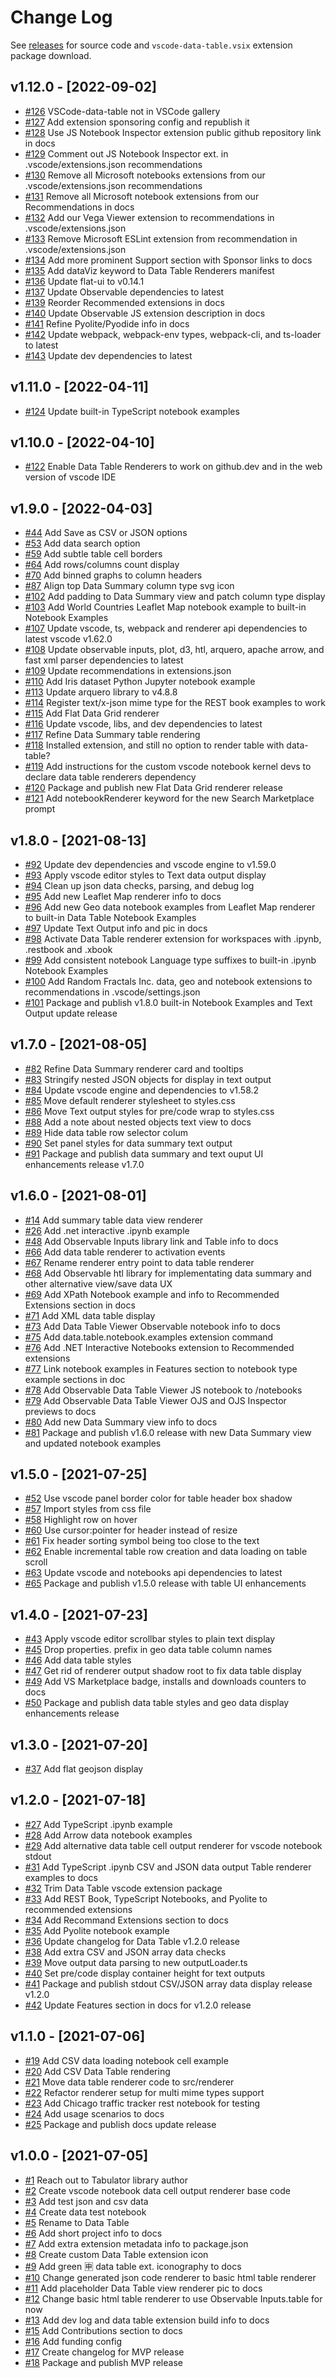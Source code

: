 # Change Log

See [releases](https://github.com/RandomFractals/vscode-data-table/releases) for source code and `vscode-data-table.vsix` extension package download.

## v1.12.0 - [2022-09-02]
- [#126](https://github.com/RandomFractals/vscode-data-table/issues/126)
VSCode-data-table not in VSCode gallery
- [#127](https://github.com/RandomFractals/vscode-data-table/issues/127)
Add extension sponsoring config and republish it
- [#128](https://github.com/RandomFractals/vscode-data-table/issues/128)
Use JS Notebook Inspector extension public github repository link in docs
- [#129](https://github.com/RandomFractals/vscode-data-table/issues/129)
Comment out JS Notebook Inspector ext. in .vscode/extensions.json recommendations
- [#130](https://github.com/RandomFractals/vscode-data-table/issues/130)
Remove all Microsoft notebooks extensions from our .vscode/extensions.json recommendations
- [#131](https://github.com/RandomFractals/vscode-data-table/issues/131)
Remove all Microsoft notebook extensions from our Recommendations in docs
- [#132](https://github.com/RandomFractals/vscode-data-table/issues/132)
Add our Vega Viewer extension to recommendations in .vscode/extensions.json
- [#133](https://github.com/RandomFractals/vscode-data-table/issues/133)
Remove Microsoft ESLint extension from recommendation in .vscode/extensions.json
- [#134](https://github.com/RandomFractals/vscode-data-table/issues/134)
Add more prominent Support section with Sponsor links to docs
- [#135](https://github.com/RandomFractals/vscode-data-table/issues/135)
Add dataViz keyword to Data Table Renderers manifest
- [#136](https://github.com/RandomFractals/vscode-data-table/issues/136)
Update flat-ui to v0.14.1
- [#137](https://github.com/RandomFractals/vscode-data-table/issues/137)
Update Observable dependencies to latest
- [#139](https://github.com/RandomFractals/vscode-data-table/issues/139)
Reorder Recommended extensions in docs
- [#140](https://github.com/RandomFractals/vscode-data-table/issues/140)
Update Observable JS extension description in docs
- [#141](https://github.com/RandomFractals/vscode-data-table/issues/141)
Refine Pyolite/Pyodide info in docs
- [#142](https://github.com/RandomFractals/vscode-data-table/issues/142)
Update webpack, webpack-env types, webpack-cli, and ts-loader to latest
- [#143](https://github.com/RandomFractals/vscode-data-table/issues/143)
Update dev dependencies to latest

## v1.11.0 - [2022-04-11]
- [#124](https://github.com/RandomFractals/vscode-data-table/issues/124)
Update built-in TypeScript notebook examples

## v1.10.0 - [2022-04-10]

- [#122](https://github.com/RandomFractals/vscode-data-table/issues/122)
Enable Data Table Renderers to work on github.dev and in the web version of vscode IDE

## v1.9.0 - [2022-04-03]
- [#44](https://github.com/RandomFractals/vscode-data-table/issues/44)
Add Save as CSV or JSON options
- [#53](https://github.com/RandomFractals/vscode-data-table/issues/53)
Add data search option
- [#59](https://github.com/RandomFractals/vscode-data-table/issues/59)
Add subtle table cell borders
- [#64](https://github.com/RandomFractals/vscode-data-table/issues/64)
Add rows/columns count display
- [#70](https://github.com/RandomFractals/vscode-data-table/issues/70)
Add binned graphs to column headers
- [#87](https://github.com/RandomFractals/vscode-data-table/issues/87)
Align top Data Summary column type svg icon
- [#102](https://github.com/RandomFractals/vscode-data-table/issues/102)
Add padding to Data Summary view and patch column type display
- [#103](https://github.com/RandomFractals/vscode-data-table/issues/103)
Add World Countries Leaflet Map notebook example to built-in Notebook Examples
- [#107](https://github.com/RandomFractals/vscode-data-table/issues/107)
Update vscode, ts, webpack and renderer api dependencies to latest vscode v1.62.0
- [#108](https://github.com/RandomFractals/vscode-data-table/issues/108)
Update observable inputs, plot, d3, htl, arquero, apache arrow, and fast xml parser dependencies to latest
- [#109](https://github.com/RandomFractals/vscode-data-table/issues/109)
Update recommendations in extensions.json
- [#110](https://github.com/RandomFractals/vscode-data-table/issues/110)
Add Iris dataset Python Jupyter notebook example
- [#113](https://github.com/RandomFractals/vscode-data-table/issues/113)
Update arquero library to v4.8.8
- [#114](https://github.com/RandomFractals/vscode-data-table/issues/114)
Register text/x-json mime type for the REST book examples to work
- [#115](https://github.com/RandomFractals/vscode-data-table/issues/115)
Add Flat Data Grid renderer
- [#116](https://github.com/RandomFractals/vscode-data-table/issues/116)
Update vscode, libs, and dev dependencies to latest
- [#117](https://github.com/RandomFractals/vscode-data-table/issues/117)
Refine Data Summary table rendering
- [#118](https://github.com/RandomFractals/vscode-data-table/issues/118)
Installed extension, and still no option to render table with data-table?
- [#119](https://github.com/RandomFractals/vscode-data-table/issues/119)
Add instructions for the custom vscode notebook kernel devs to declare data table renderers dependency
- [#120](https://github.com/RandomFractals/vscode-data-table/issues/120)
Package and publish new Flat Data Grid renderer release
- [#121](https://github.com/RandomFractals/vscode-data-table/issues/121)
Add notebookRenderer keyword for the new Search Marketplace prompt

## v1.8.0 - [2021-08-13]
- [#92](https://github.com/RandomFractals/vscode-data-table/issues/92)
Update dev dependencies and vscode engine to v1.59.0
- [#93](https://github.com/RandomFractals/vscode-data-table/issues/93)
Apply vscode editor styles to Text data output display
- [#94](https://github.com/RandomFractals/vscode-data-table/issues/94)
Clean up json data checks, parsing, and debug log
- [#95](https://github.com/RandomFractals/vscode-data-table/issues/95)
Add new Leaflet Map renderer info to docs
- [#96](https://github.com/RandomFractals/vscode-data-table/issues/96)
Add new Geo data notebook examples from Leaflet Map renderer to built-in Data Table Notebook Examples
- [#97](https://github.com/RandomFractals/vscode-data-table/issues/97)
Update Text Output info and pic in docs
- [#98](https://github.com/RandomFractals/vscode-data-table/issues/98)
Activate Data Table renderer extension for workspaces with .ipynb, .restbook and .xbook
- [#99](https://github.com/RandomFractals/vscode-data-table/issues/99)
Add consistent notebook Language type suffixes to built-in .ipynb Notebook Examples
- [#100](https://github.com/RandomFractals/vscode-data-table/issues/100)
Add Random Fractals Inc. data, geo and notebook extensions to recommendations in .vscode/settings.json
- [#101](https://github.com/RandomFractals/vscode-data-table/issues/101)
Package and publish v1.8.0 built-in Notebook Examples and Text Output update release

## v1.7.0 - [2021-08-05]
- [#82](https://github.com/RandomFractals/vscode-data-table/issues/82)
Refine Data Summary renderer card and tooltips
- [#83](https://github.com/RandomFractals/vscode-data-table/issues/83)
Stringify nested JSON objects for display in text output
- [#84](https://github.com/RandomFractals/vscode-data-table/issues/84)
Update vscode engine and dependencies to v1.58.2
- [#85](https://github.com/RandomFractals/vscode-data-table/issues/85)
Move default renderer stylesheet to styles.css
- [#86](https://github.com/RandomFractals/vscode-data-table/issues/86)
Move Text output styles for pre/code wrap to styles.css
- [#88](https://github.com/RandomFractals/vscode-data-table/issues/88)
Add a note about nested objects text view to docs
- [#89](https://github.com/RandomFractals/vscode-data-table/issues/89)
Hide data table row selector colum
- [#90](https://github.com/RandomFractals/vscode-data-table/issues/90)
Set panel styles for data summary text output
- [#91](https://github.com/RandomFractals/vscode-data-table/issues/91)
Package and publish data summary and text ouput UI enhancements release v1.7.0

## v1.6.0 - [2021-08-01]
- [#14](https://github.com/RandomFractals/vscode-data-table/issues/14)
Add summary table data view renderer
- [#26](https://github.com/RandomFractals/vscode-data-table/issues/26)
Add .net interactive .ipynb example
- [#48](https://github.com/RandomFractals/vscode-data-table/issues/48)
Add Observable Inputs library link and Table info to docs
- [#66](https://github.com/RandomFractals/vscode-data-table/issues/66)
Add data table renderer to activation events
- [#67](https://github.com/RandomFractals/vscode-data-table/issues/67)
Rename renderer entry point to data table renderer
- [#68](https://github.com/RandomFractals/vscode-data-table/issues/68)
Add Observable htl library for implementating data summary and other alternative view/save data UX
- [#69](https://github.com/RandomFractals/vscode-data-table/issues/69)
Add XPath Notebook example and info to Recommended Extensions section in docs
- [#71](https://github.com/RandomFractals/vscode-data-table/issues/71)
Add XML data table display
- [#73](https://github.com/RandomFractals/vscode-data-table/issues/73)
Add Data Table Viewer Observable notebook info to docs
- [#75](https://github.com/RandomFractals/vscode-data-table/issues/75)
Add data.table.notebook.examples extension command
- [#76](https://github.com/RandomFractals/vscode-data-table/issues/76)
Add .NET Interactive Notebooks extension to Recommended extensions
- [#77](https://github.com/RandomFractals/vscode-data-table/issues/77)
Link notebook examples in Features section to notebook type example sections in doc
- [#78](https://github.com/RandomFractals/vscode-data-table/issues/78)
Add Observable Data Table Viewer JS notebook to /notebooks
- [#79](https://github.com/RandomFractals/vscode-data-table/issues/79)
Add Observable Data Table Viewer OJS and OJS Inspector previews to docs
- [#80](https://github.com/RandomFractals/vscode-data-table/issues/80)
Add new Data Summary view info to docs
- [#81](https://github.com/RandomFractals/vscode-data-table/issues/81)
Package and publish v1.6.0 release with new Data Summary view and updated notebook examples

## v1.5.0 - [2021-07-25]
- [#52](https://github.com/RandomFractals/vscode-data-table/issues/52)
Use vscode panel border color for table header box shadow
- [#57](https://github.com/RandomFractals/vscode-data-table/pull/57)
Import styles from css file
- [#58](https://github.com/RandomFractals/vscode-data-table/pull/58)
Highlight row on hover
- [#60](https://github.com/RandomFractals/vscode-data-table/pull/60)
Use cursor:pointer for header instead of resize
- [#61](https://github.com/RandomFractals/vscode-data-table/pull/61)
Fix header sorting symbol being too close to the text
- [#62](https://github.com/RandomFractals/vscode-data-table/issues/62)
Enable incremental table row creation and data loading on table scroll
- [#63](https://github.com/RandomFractals/vscode-data-table/issues/63)
Update vscode and notebooks api dependencies to latest
- [#65](https://github.com/RandomFractals/vscode-data-table/issues/65)
Package and publish v1.5.0 release with table UI enhancements

## v1.4.0 - [2021-07-23]
- [#43](https://github.com/RandomFractals/vscode-data-table/issues/43)
Apply vscode editor scrollbar styles to plain text display
- [#45](https://github.com/RandomFractals/vscode-data-table/issues/45)
Drop properties. prefix in geo data table column names
- [#46](https://github.com/RandomFractals/vscode-data-table/issues/46)
Add data table styles
- [#47](https://github.com/RandomFractals/vscode-data-table/issues/47)
Get rid of renderer output shadow root to fix data table display
- [#49](https://github.com/RandomFractals/vscode-data-table/issues/49)
Add VS Marketplace badge, installs and downloads counters to docs
- [#50](https://github.com/RandomFractals/vscode-data-table/issues/50)
Package and publish data table styles and geo data display enhancements release

## v1.3.0 - [2021-07-20]
- [#37](https://github.com/RandomFractals/vscode-data-table/issues/37)
Add flat geojson display

## v1.2.0 - [2021-07-18]
- [#27](https://github.com/RandomFractals/vscode-data-table/issues/27)
Add TypeScript .ipynb example
- [#28](https://github.com/RandomFractals/vscode-data-table/issues/28)
Add Arrow data notebook examples
- [#29](https://github.com/RandomFractals/vscode-data-table/issues/29)
Add alternative data table cell output renderer for vscode notebook stdout
- [#31](https://github.com/RandomFractals/vscode-data-table/issues/31)
Add TypeScript .ipynb CSV and JSON data output Table renderer examples to docs
- [#32](https://github.com/RandomFractals/vscode-data-table/issues/32)
Trim Data Table vscode extension package
- [#33](https://github.com/RandomFractals/vscode-data-table/issues/33)
Add REST Book, TypeScript Notebooks, and Pyolite to recommended extensions
- [#34](https://github.com/RandomFractals/vscode-data-table/issues/34)
Add Recommand Extensions section to docs
- [#35](https://github.com/RandomFractals/vscode-data-table/issues/35)
Add Pyolite notebook example
- [#36](https://github.com/RandomFractals/vscode-data-table/issues/36)
Update changelog for Data Table v1.2.0 release
- [#38](https://github.com/RandomFractals/vscode-data-table/issues/38)
Add extra CSV and JSON array data checks
- [#39](https://github.com/RandomFractals/vscode-data-table/issues/39)
Move output data parsing to new outputLoader.ts
- [#40](https://github.com/RandomFractals/vscode-data-table/issues/40)
Set pre/code display container height for text outputs
- [#41](https://github.com/RandomFractals/vscode-data-table/issues/41)
Package and publish stdout CSV/JSON array data display release v1.2.0
- [#42](https://github.com/RandomFractals/vscode-data-table/issues/42)
Update Features section in docs for v1.2.0 release

## v1.1.0 - [2021-07-06]
- [#19](https://github.com/RandomFractals/vscode-data-table/issues/19)
Add CSV data loading notebook cell example
- [#20](https://github.com/RandomFractals/vscode-data-table/issues/20)
Add CSV Data Table rendering
- [#21](https://github.com/RandomFractals/vscode-data-table/issues/21)
Move data table renderer code to src/renderer
- [#22](https://github.com/RandomFractals/vscode-data-table/issues/22)
Refactor renderer setup for multi mime types support
- [#23](https://github.com/RandomFractals/vscode-data-table/issues/23)
Add Chicago traffic tracker rest notebook for testing
- [#24](https://github.com/RandomFractals/vscode-data-table/issues/24)
Add usage scenarios to docs
- [#25](https://github.com/RandomFractals/vscode-data-table/issues/25)
Package and publish docs update release

## v1.0.0 - [2021-07-05]
- [#1](https://github.com/RandomFractals/vscode-data-table/issues/1)
Reach out to Tabulator library author
- [#2](https://github.com/RandomFractals/vscode-data-table/issues/2)
Create vscode notebook data cell output renderer base code
- [#3](https://github.com/RandomFractals/vscode-data-table/issues/3)
Add test json and csv data
- [#4](https://github.com/RandomFractals/vscode-data-table/issues/4)
Create data test notebook
- [#5](https://github.com/RandomFractals/vscode-data-table/issues/5)
Rename to Data Table
- [#6](https://github.com/RandomFractals/vscode-data-table/issues/6)
Add short project info to docs
- [#7](https://github.com/RandomFractals/vscode-data-table/issues/7)
Add extra extension metadata info to package.json
- [#8](https://github.com/RandomFractals/vscode-data-table/issues/8)
Create custom Data Table extension icon
- [#9](https://github.com/RandomFractals/vscode-data-table/issues/9)
Add green 🈸 data table ext. iconography to docs
- [#10](https://github.com/RandomFractals/vscode-data-table/issues/10)
Change generated json code renderer to basic html table renderer
- [#11](https://github.com/RandomFractals/vscode-data-table/issues/11)
Add placeholder Data Table view renderer pic to docs
- [#12](https://github.com/RandomFractals/vscode-data-table/issues/12)
Change basic html table renderer to use Observable Inputs.table for now
- [#13](https://github.com/RandomFractals/vscode-data-table/issues/13)
Add dev log and data table extension build info to docs
- [#15](https://github.com/RandomFractals/vscode-data-table/issues/15)
Add Contributions section to docs
- [#16](https://github.com/RandomFractals/vscode-data-table/issues/16)
Add funding config
- [#17](https://github.com/RandomFractals/vscode-data-table/issues/17)
Create changelog for MVP release
- [#18](https://github.com/RandomFractals/vscode-data-table/issues/18)
Package and publish MVP release
